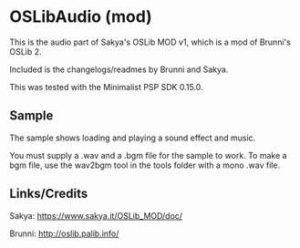# OSLibAudio (mod)

This is the audio part of Sakya's OSLib MOD v1, which is a mod of Brunni's OSLib 2.

Included is the changelogs/readmes by Brunni and Sakya.

This was tested with the Minimalist PSP SDK 0.15.0.

## Sample
The sample shows loading and playing a sound effect and music.

You must supply a .wav and a .bgm file for the sample to work.
To make a bgm file, use the wav2bgm tool in the tools folder with a mono .wav file.

## Links/Credits
Sakya: https://www.sakya.it/OSLib_MOD/doc/

Brunni: http://oslib.palib.info/
